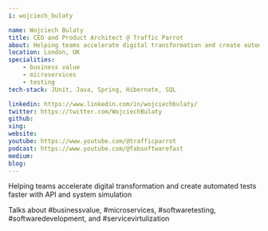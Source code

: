 ```yaml
---
i: wojciech_bulaty

name: Wojciech Bulaty
title: CEO and Product Architect @ Traffic Parrot
about: Helping teams accelerate digital transformation and create automated tests faster with API and system simulation
location: London, UK
specialities:
    - business value
    - microservices
    - testing
tech-stack: JUnit, Java, Spring, Hibernate, SQL

linkedin: https://www.linkedin.com/in/wojciechbulaty/
twitter: https://twitter.com/WojciechBulaty 
github: 
xing: 
website: 
youtube: https://www.youtube.com/@trafficparrot 
podcast: https://www.youtube.com/@fabsoftwarefast
medium: 
blog: 
---
```


Helping teams accelerate digital transformation and create automated tests faster with API and system simulation


Talks about #businessvalue, #microservices, #softwaretesting, #softwaredevelopment, and #servicevirtulization
